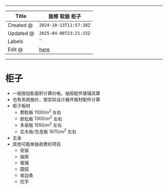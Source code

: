 -----

| Title     | 装修 软装 柜子                                        |
| --------- | ----------------------------------------------- |
| Created @ | `2024-10-13T11:57:38Z`                          |
| Updated @ | `2025-04-08T23:21:15Z`                          |
| Labels    | \`\`                                            |
| Edit @    | [here](https://github.com/junxnone/F/issues/99) |

-----

# 柜子

  - 一般按投影面积计算价格，抽屉配件玻璃另算
  - 也有系统报价，按实际设计展开板材配件计算
  - 柜子板材
      - 颗粒板 $1100/m^2$ 左右
      - 欧松板 $1300/m^2$ 左右
      - 多层板 $1550/m^2$ 左右
      - 实木板/生态板 $1675/m^2$ 左右
  - 五金
  - 其他可能单独收费的项目
      - 安装
      - 抽屉
      - 玻璃
      - 圆弧
      - 收边条
      - 拉手
